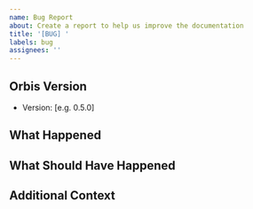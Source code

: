 ```yaml
---
name: Bug Report
about: Create a report to help us improve the documentation
title: '[BUG] '
labels: bug
assignees: ''
---
```


## Orbis Version
<!-- Please specify the version of Orbis you're using -->
- Version: [e.g. 0.5.0]

## What Happened
<!-- A clear and concise description of what happened -->

## What Should Have Happened
<!-- A clear and concise description of what you expected to happen -->

## Additional Context
<!-- Add any other context about the problem here. This could include:
- Screenshots
- Error messages
- Environment details (OS, Docker version, etc.)
- Steps to reproduce the issue
-->
